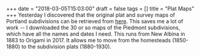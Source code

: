 +++
date = "2018-03-05T15:03:00"
draft = false
tags = []
title = "Plat Maps"
+++
Yesterday I discovered that the original plat and survey maps of Portland subdivisions can be retrieved from [here](http://www3.multco.us/slv/?Viewer=SAIL). This saves me a lot of work -- I downloaded the 30 or so maps of the Piedmont subdivisions, which have all the names and dates I need. This runs from New Albina in 1883 to Origami in 2017. It allows me to move 
from the homesteads (1850-1880) to the subdivision plats (1880-1930).